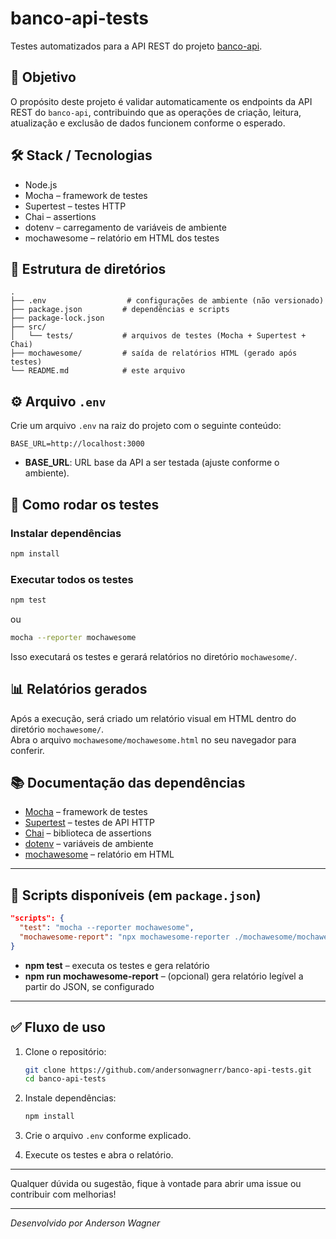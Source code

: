 # banco-api-tests

Testes automatizados para a API REST do projeto [banco-api](https://github.com/juliodelimas/banco-api).

## 🎯 Objetivo

O propósito deste projeto é validar automaticamente os endpoints da API REST do `banco-api`, contribuindo que as operações de criação, leitura, atualização e exclusão de dados funcionem conforme o esperado.

## 🛠️ Stack / Tecnologias

- Node.js  
- Mocha – framework de testes  
- Supertest – testes HTTP  
- Chai – assertions  
- dotenv – carregamento de variáveis de ambiente  
- mochawesome – relatório em HTML dos testes  

## 📁 Estrutura de diretórios

```
.
├── .env                  # configurações de ambiente (não versionado)
├── package.json         # dependências e scripts
├── package-lock.json
├── src/
│   └── tests/           # arquivos de testes (Mocha + Supertest + Chai)
├── mochawesome/         # saída de relatórios HTML (gerado após testes)
└── README.md            # este arquivo
```

## ⚙️ Arquivo `.env`

Crie um arquivo `.env` na raiz do projeto com o seguinte conteúdo:

```
BASE_URL=http://localhost:3000
```

- **BASE_URL**: URL base da API a ser testada (ajuste conforme o ambiente).

## 🚀 Como rodar os testes

### Instalar dependências  
```bash
npm install
```

### Executar todos os testes  
```bash
npm test
```
ou  
```bash
mocha --reporter mochawesome
```

Isso executará os testes e gerará relatórios no diretório `mochawesome/`.

## 📊 Relatórios gerados

Após a execução, será criado um relatório visual em HTML dentro do diretório `mochawesome/`.  
Abra o arquivo `mochawesome/mochawesome.html` no seu navegador para conferir.

## 📚 Documentação das dependências

- [Mocha](https://mochajs.org/) – framework de testes  
- [Supertest](https://www.npmjs.com/package/supertest) – testes de API HTTP  
- [Chai](https://www.chaijs.com/) – biblioteca de assertions  
- [dotenv](https://www.npmjs.com/package/dotenv) – variáveis de ambiente  
- [mochawesome](https://www.npmjs.com/package/mochawesome) – relatório em HTML

---

## 🔧 Scripts disponíveis (em `package.json`)

```json
"scripts": {
  "test": "mocha --reporter mochawesome",
  "mochawesome-report": "npx mochawesome-reporter ./mochawesome/mochawesome.json"
}
```

- **npm test** – executa os testes e gera relatório  
- **npm run mochawesome-report** – (opcional) gera relatório legível a partir do JSON, se configurado

---

## ✅ Fluxo de uso

1. Clone o repositório:  
   ```bash
   git clone https://github.com/andersonwagnerr/banco-api-tests.git
   cd banco-api-tests
   ```

2. Instale dependências:  
   ```bash
   npm install
   ```

3. Crie o arquivo `.env` conforme explicado.

4. Execute os testes e abra o relatório.

---

Qualquer dúvida ou sugestão, fique à vontade para abrir uma issue ou contribuir com melhorias!

---

*Desenvolvido por Anderson Wagner*
